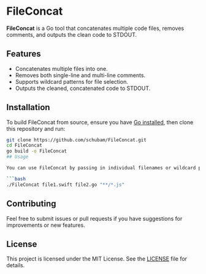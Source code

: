 # FileConcat
**FileConcat** is a Go tool that concatenates multiple code files, removes comments, and outputs the clean code to STDOUT.

## Features

- Concatenates multiple files into one.
- Removes both single-line and multi-line comments.
- Supports wildcard patterns for file selection.
- Outputs the cleaned, concatenated code to STDOUT.

## Installation

To build FileConcat from source, ensure you have [Go installed](https://golang.org/dl/), then clone this repository and run:

```bash
git clone https://github.com/schubam/FileConcat.git
cd FileConcat
go build -o FileConcat
## Usage

You can use FileConcat by passing in individual filenames or wildcard patterns. The results will be printed to STDOUT.

```bash
./FileConcat file1.swift file2.go "**/*.js"
```

## Contributing

Feel free to submit issues or pull requests if you have suggestions for improvements or new features.

## License

This project is licensed under the MIT License. See the [LICENSE](LICENSE) file for details.
